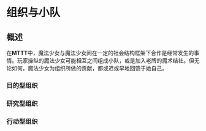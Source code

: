 # 组织与小队

## 概述

在**MTTT**中，魔法少女与魔法少女间在一定的社会结构框架下合作是经常发生的事情。玩家操纵的魔法少女可能相互之间组成小队，或是加入老牌的魔术结社。但无论如何，魔法少女为组织所做的贡献，都或迟或早地回馈于她自己。


### 目的型组织



### 研究型组织





### 行动型组织

